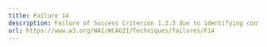 ```yaml
---
title: Failure 14
description: Failure of Success Criterion 1.3.3 due to identifying content only by its shape or location
url: https://www.w3.org/WAI/WCAG21/Techniques/failures/F14
---
```

